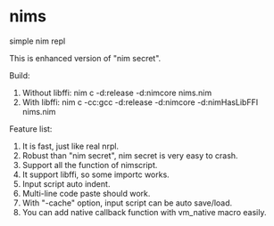 # nims
simple nim repl

This is enhanced version of "nim secret".

Build:
1. Without libffi: nim c -d:release -d:nimcore nims.nim
2. With libffi: nim c -cc:gcc -d:release -d:nimcore -d:nimHasLibFFI nims.nim

Feature list:
1.  It is fast, just like real nrpl.
2.  Robust than "nim secret", nim secret is very easy to crash.
3.  Support all the function of nimscript.
4.  It support libffi, so some importc works.
5.  Input script auto indent.
6.  Multi-line code paste should work.
7.  With "-cache" option, input script can be auto save/load.
8.  You can add native callback function with vm_native macro easily.
